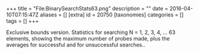 +++
title = "File:BinarySearchStats63.png"
description = ""
date = 2016-04-10T07:15:47Z
aliases = []
[extra]
id = 20750
[taxonomies]
categories = []
tags = []
+++

Exclusive bounds version. Statistics for searching N = 1, 2, 3, 4, ... 63 elements, showing the maximum number of probes made, plus the averages for successful and for unsuccessful searches..

